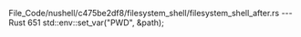 File_Code/nushell/c475be2df8/filesystem_shell/filesystem_shell_after.rs --- Rust
                                                                                                                                                           651                 std::env::set_var("PWD", &path);

